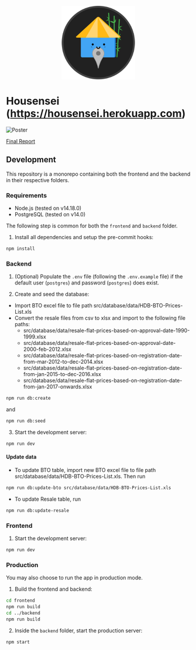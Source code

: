 <p align="center">
    <img width="200" alt="Housensei" src="logo.png">
</p>

# Housensei (<https://housensei.herokuapp.com>)

![Poster](group-1-poster.png)

[Final Report](group-1-final-report.pdf)

## Development

This repository is a monorepo containing both the frontend and the backend in their respective folders.

### Requirements

- Node.js (tested on v14.18.0)
- PostgreSQL (tested on v14.0)

The following step is common for both the `frontend` and `backend` folder.

1. Install all dependencies and setup the pre-commit hooks:

```bash
npm install
```

### Backend

1. (Optional) Populate the `.env` file (following the `.env.example` file) if the default user (`postgres`) and password (`postgres`) does exist.

2. Create and seed the database:
- Import BTO excel file to file path src/database/data/HDB-BTO-Prices-List.xls
- Convert the resale files from csv to xlsx and import to the following file paths:
    - src/database/data/resale-flat-prices-based-on-approval-date-1990-1999.xlsx
    - src/database/data/resale-flat-prices-based-on-approval-date-2000-feb-2012.xlsx
    - src/database/data/resale-flat-prices-based-on-registration-date-from-mar-2012-to-dec-2014.xlsx
    - src/database/data/resale-flat-prices-based-on-registration-date-from-jan-2015-to-dec-2016.xlsx
    - src/database/data/resale-flat-prices-based-on-registration-date-from-jan-2017-onwards.xlsx

```bash
npm run db:create
```

and

```bash
npm run db:seed
```

3. Start the development server:

```bash
npm run dev
```

#### Update data
- To update BTO table, import new BTO excel file to file path src/database/data/HDB-BTO-Prices-List.xls. Then run
```bash
npm run db:update-bto src/database/data/HDB-BTO-Prices-List.xls
```

- To update Resale table, run
```bash
npm run db:update-resale
```

### Frontend

1. Start the development server:

```bash
npm run dev
```

### Production

You may also choose to run the app in production mode.

1. Build the frontend and backend:

```bash
cd frontend
npm run build
cd ../backend
npm run build
```

2. Inside the `backend` folder, start the production server:

```bash
npm start
```
